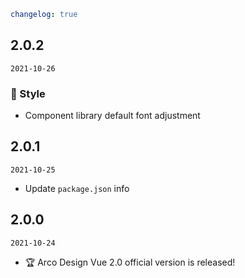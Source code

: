 ```yaml
changelog: true
```

## 2.0.2

`2021-10-26`

### 💅 Style

- Component library default font adjustment

## 2.0.1

`2021-10-25`

- Update `package.json` info

## 2.0.0

`2021-10-24`

- 🏆 Arco Design Vue 2.0 official version is released!
